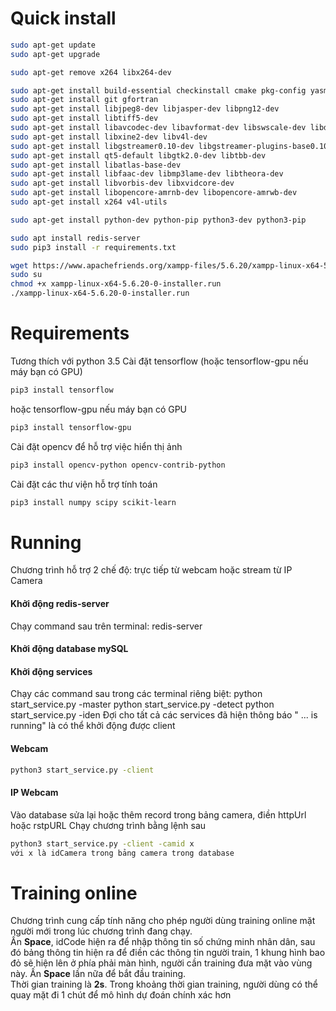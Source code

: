 # Quick install
```sh
sudo apt-get update
sudo apt-get upgrade

sudo apt-get remove x264 libx264-dev

sudo apt-get install build-essential checkinstall cmake pkg-config yasm
sudo apt-get install git gfortran
sudo apt-get install libjpeg8-dev libjasper-dev libpng12-dev
sudo apt-get install libtiff5-dev
sudo apt-get install libavcodec-dev libavformat-dev libswscale-dev libdc1394-22-dev
sudo apt-get install libxine2-dev libv4l-dev
sudo apt-get install libgstreamer0.10-dev libgstreamer-plugins-base0.10-dev
sudo apt-get install qt5-default libgtk2.0-dev libtbb-dev
sudo apt-get install libatlas-base-dev
sudo apt-get install libfaac-dev libmp3lame-dev libtheora-dev
sudo apt-get install libvorbis-dev libxvidcore-dev
sudo apt-get install libopencore-amrnb-dev libopencore-amrwb-dev
sudo apt-get install x264 v4l-utils

sudo apt-get install python-dev python-pip python3-dev python3-pip

sudo apt install redis-server
sudo pip3 install -r requirements.txt

wget https://www.apachefriends.org/xampp-files/5.6.20/xampp-linux-x64-5.6.20-0-installer.run
sudo su
chmod +x xampp-linux-x64-5.6.20-0-installer.run
./xampp-linux-x64-5.6.20-0-installer.run
```

# Requirements
Tương thích với python 3.5
Cài đặt tensorflow (hoặc tensorflow-gpu nếu máy bạn có GPU)
```sh
pip3 install tensorflow
```
hoặc tensorflow-gpu nếu máy bạn có GPU
```sh
pip3 install tensorflow-gpu
```
Cài đặt opencv để hỗ trợ việc hiển thị ảnh
```sh
pip3 install opencv-python opencv-contrib-python
```
Cài đặt các thư viện hỗ trợ tính toán
```sh
pip3 install numpy scipy scikit-learn
```

# Running
Chương trình hỗ trợ 2 chế độ: trực tiếp từ webcam hoặc stream từ IP Camera
#### Khởi động redis-server
Chạy command sau trên terminal:
redis-server
#### Khởi động database mySQL
#### Khởi động services
Chạy các command sau trong các terminal riêng biệt:
python start_service.py -master
python start_service.py -detect
python start_service.py -iden
Đợi cho tất cả các services đã hiện thông báo " ... is running" là có thể khởi động được client
#### Webcam
```sh
python3 start_service.py -client
```
#### IP Webcam
Vào database sửa lại hoặc thêm record trong bảng camera, điền httpUrl hoặc rstpURL
Chạy chương trình bằng lệnh sau
```sh
python3 start_service.py -client -camid x
với x là idCamera trong bảng camera trong database
```

# Training online
Chương trình cung cấp tính năng cho phép người dùng training online mặt người mới trong lúc chương trình đang chạy.  
Ấn **Space**, idCode hiện ra để nhập thông tin số chứng minh nhân dân, sau đó bảng thông tin hiện ra để điền các thông tin người train, 1 khung hình bao đỏ sẽ hiện lên ở phía phải màn hình, người cần training đưa mặt vào vùng này. Ấn **Space** lần nữa để bắt đầu training.  
Thời gian training là **2s**. Trong khoảng thời gian training, người dùng có thể quay mặt đi 1 chút để mô hình dự đoán chính xác hơn
